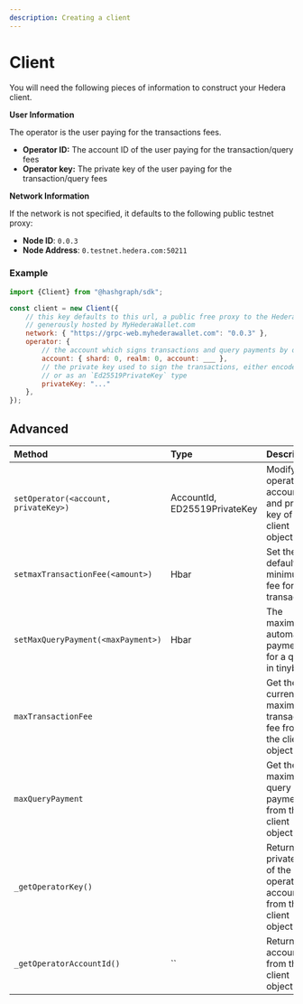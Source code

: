 ```yaml
---
description: Creating a client
---
```


# Client

You will need the following pieces of information to construct your Hedera client. 

**User Information**

The operator is the user paying for the transactions fees.  

* **Operator ID:** The account ID of the user paying for the transaction/query fees
* **Operator key:** The private key of the user paying for the transaction/query fees

**Network Information**

If the network is not specified, it defaults to the following public testnet proxy:

* **Node ID**: `0.0.3`
* **Node Address**: `0.testnet.hedera.com:50211`

### Example

```javascript
import {Client} from "@hashgraph/sdk";

const client = new Client({ 
    // this key defaults to this url, a public free proxy to the Hedera public testnet
    // generously hosted by MyHederaWallet.com
    network: { "https://grpc-web.myhederawallet.com": "0.0.3" },
    operator: {
        // the account which signs transactions and query payments by default
        account: { shard: 0, realm: 0, account: ___ },
        // the private key used to sign the transactions, either encoded as a string
        // or as an `Ed25519PrivateKey` type 
        privateKey: "..."
    },
});
```

## Advanced

| Method | Type | Description |
| :--- | :--- | :--- |
| `setOperator(<account, privateKey>)` | AccountId, ED25519PrivateKey | Modify the operator account ID and private key of the client object |
| `setmaxTransactionFee(<amount>)` | Hbar | Set the default minimum fee for a transaction |
| `setMaxQueryPayment(<maxPayment>)` | Hbar | The maximum automatic payment for a query in tinybar |
| `maxTransactionFee` |  | Get the the current maximum transaction fee from the client object |
| `maxQueryPayment` |  | Get the maximum query payment from the client object |
| `_getOperatorKey()` |  | Returns the private key of the operator account from the client object |
| `_getOperatorAccountId()` | \`\` | Returns the account ID from the client object |



